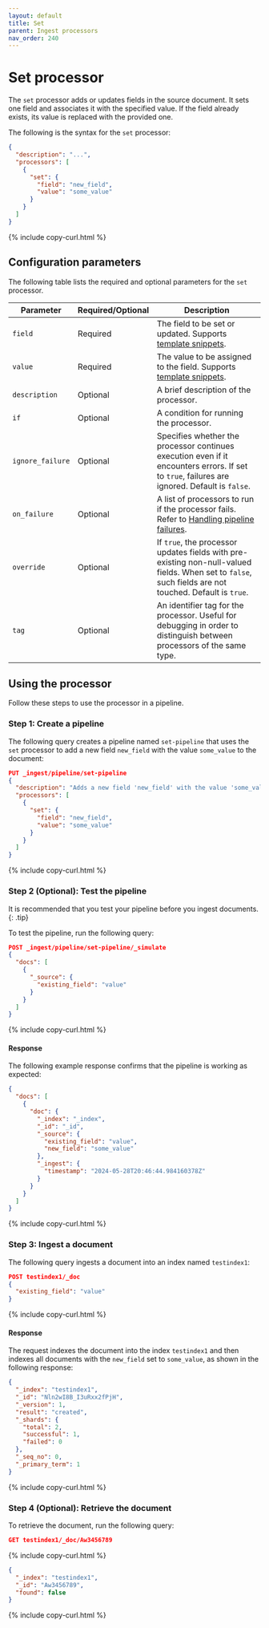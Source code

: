 ```yaml
---
layout: default
title: Set
parent: Ingest processors
nav_order: 240
---
```


# Set processor

The `set` processor adds or updates fields in the source document. It sets one field and associates it with the specified value. If the field already exists, its value is replaced with the provided one.

The following is the syntax for the `set` processor:

```json
{
  "description": "...",
  "processors": [
    {
      "set": {
        "field": "new_field",
        "value": "some_value"
      }
    }
  ]
}
```
{% include copy-curl.html %}

## Configuration parameters

The following table lists the required and optional parameters for the `set` processor.

Parameter | Required/Optional | Description |
|-----------|-----------|-----------|
`field` | Required | The field to be set or updated. Supports [template snippets]({{site.url}}{{site.baseurl}}/ingest-pipelines/create-ingest/#template-snippets).
`value` | Required | The value to be assigned to the field. Supports [template snippets]({{site.url}}{{site.baseurl}}/ingest-pipelines/create-ingest/#template-snippets).
`description`  | Optional  | A brief description of the processor.
`if` | Optional | A condition for running the processor.
`ignore_failure` | Optional | Specifies whether the processor continues execution even if it encounters errors. If set to `true`, failures are ignored. Default is `false`.
`on_failure` | Optional | A list of processors to run if the processor fails. Refer to [Handling pipeline failures]({{site.url}}{{site.baseurl}}/ingest-pipelines/pipeline-failures/).
`override` | Optional | If `true`, the processor updates fields with pre-existing non-null-valued fields. When set to `false`, such fields are not touched. Default is `true`.
`tag` | Optional | An identifier tag for the processor. Useful for debugging in order to distinguish between processors of the same type.

## Using the processor

Follow these steps to use the processor in a pipeline.

### Step 1: Create a pipeline

The following query creates a pipeline named `set-pipeline` that uses the `set` processor to add a new field `new_field` with the value `some_value` to the document: 

```json
PUT _ingest/pipeline/set-pipeline
{
  "description": "Adds a new field 'new_field' with the value 'some_value'",
  "processors": [
    {
      "set": {
        "field": "new_field",
        "value": "some_value"
      }
    }
  ]
}
```
{% include copy-curl.html %}

### Step 2 (Optional): Test the pipeline

It is recommended that you test your pipeline before you ingest documents.
{: .tip}

To test the pipeline, run the following query:

```json
POST _ingest/pipeline/set-pipeline/_simulate
{
  "docs": [
    {
      "_source": {
        "existing_field": "value"
      }
    }
  ]
}
```
{% include copy-curl.html %}

#### Response

The following example response confirms that the pipeline is working as expected:

```json
{
  "docs": [
    {
      "doc": {
        "_index": "_index",
        "_id": "_id",
        "_source": {
          "existing_field": "value",
          "new_field": "some_value"
        },
        "_ingest": {
          "timestamp": "2024-05-28T20:46:44.984160378Z"
        }
      }
    }
  ]
}
```
{% include copy-curl.html %}

### Step 3: Ingest a document 

The following query ingests a document into an index named `testindex1`:

```json
POST testindex1/_doc
{
  "existing_field": "value"
}
```
{% include copy-curl.html %}

#### Response

The request indexes the document into the index `testindex1` and then indexes all documents with the `new_field` set to `some_value`, as shown in the following response:

```json
{
  "_index": "testindex1",
  "_id": "Nln2wI8B_I3uRxx2fPjH",
  "_version": 1,
  "result": "created",
  "_shards": {
    "total": 2,
    "successful": 1,
    "failed": 0
  },
  "_seq_no": 0,
  "_primary_term": 1
}
```
{% include copy-curl.html %}

### Step 4 (Optional): Retrieve the document

To retrieve the document, run the following query:

```json
GET testindex1/_doc/Aw3456789
```
{% include copy-curl.html %}

```json
{
  "_index": "testindex1",
  "_id": "Aw3456789",
  "found": false
}
```
{% include copy-curl.html %}

